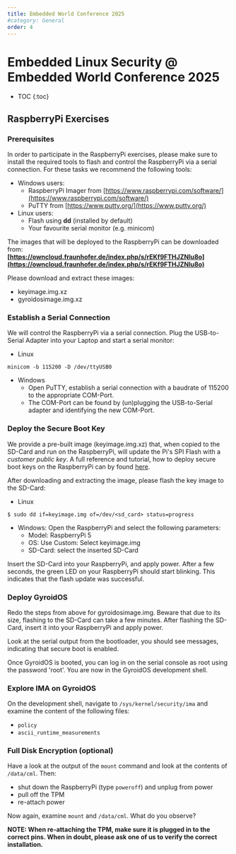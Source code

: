 ```yaml
---
title: Embedded World Conference 2025
#category: General
order: 4
---
```



# Embedded Linux Security @ Embedded World Conference 2025
- TOC
{:toc}

## RaspberryPi Exercises

### Prerequisites
In order to participate in the RaspberryPi exercises, please make sure to install
the required tools to flash and control the RaspberryPi via a serial connection.
For these tasks we recommend the following tools:

- Windows users:
  - RaspberryPi Imager from [https://www.raspberrypi.com/software/](https://www.raspberrypi.com/software/)
  - PuTTY from [https://www.putty.org/](https://www.putty.org/)
- Linux users:
  - Flash using **dd** (installed by default)
  - Your favourite serial monitor (e.g. minicom)

The images that will be deployed to the RaspberryPi can be downloaded from:  
__[https://owncloud.fraunhofer.de/index.php/s/rEKf9FTHJZNlu8o](https://owncloud.fraunhofer.de/index.php/s/rEKf9FTHJZNlu8o)__  

Please download and extract these images:
- keyimage.img.xz
- gyroidosimage.img.xz

### Establish a Serial Connection
We will control the RaspberryPi via a serial connection. Plug the USB-to-Serial
Adapter into your Laptop and start a serial monitor:

- Linux
```
minicom -b 115200 -D /dev/ttyUSB0
```
- Windows
  - Open PuTTY, establish a serial connection with a baudrate of 115200 to the 
    appropriate COM-Port.
  - The COM-Port can be found by (un)plugging the USB-to-Serial adapter and identifying
    the new COM-Port.

### Deploy the Secure Boot Key
We provide a pre-built image (keyimage.img.xz) that, when copied to the SD-Card
and run on the RaspberryPi, will update the Pi's SPI Flash with a _customer public
key_. A full reference and tutorial, how to deploy secure boot keys on the RaspberryPi
can by found [here](https://github.com/raspberrypi/usbboot/blob/master/secure-boot-recovery5/README.md).

After downloading and extracting the image, please flash the key image to the SD-Card:
- Linux
```
$ sudo dd if=keyimage.img of=/dev/<sd_card> status=progress
```
- Windows: Open the RaspberryPi and select the following parameters:
  - Model: RaspberryPi 5
  - OS: Use Custom: Select keyimage.img
  - SD-Card: select the inserted SD-Card

Insert the SD-Card into your RaspberryPi, and apply power. After a few seconds,
the green LED on your RaspberryPi should start blinking. This indicates that the
flash update was successful.

### Deploy GyroidOS
Redo the steps from above for gyroidosimage.img. Beware that due to its size,
flashing to the SD-Card can take a few minutes. After flashing the SD-Card, insert
it into your RaspberryPi and apply power.

Look at the serial output from the bootloader, you should see messages, indicating
that secure boot is enabled.

Once GyroidOS is booted, you can log in on the serial console as root using the
password 'root'. You are now in the GyroidOS development shell.

### Explore IMA on GyroidOS
On the development shell, navigate to `/sys/kernel/security/ima` and examine the
content of the following files: 
- `policy`
- `ascii_runtime_measurements`

### Full Disk Encryption (optional)
Have a look at the output of the `mount` command and look at the contents of
`/data/cml`. Then:
- shut down the RaspberryPi (type `poweroff`) and unplug from power
- pull off the TPM
- re-attach power

Now again, examine `mount` and `/data/cml`. What do you observe?

**NOTE: When re-attaching the TPM, make sure it is plugged in to the correct pins.
When in doubt, please ask one of us to verify the correct installation.**

